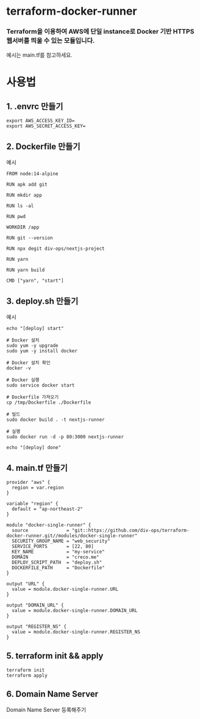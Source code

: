 # terraform-docker-runner

### Terraform을 이용하여 AWS에 단일 instance로 Docker 기반 HTTPS 웹서버를 띄울 수 있는 모듈입니다.

예시는 main.tf를 참고하세요.

# 사용법

## 1. .envrc 만들기

```
export AWS_ACCESS_KEY_ID=
export AWS_SECRET_ACCESS_KEY=
```

## 2. Dockerfile 만들기

예시

```
FROM node:14-alpine

RUN apk add git

RUN mkdir app

RUN ls -al

RUN pwd

WORKDIR /app

RUN git --version

RUN npx degit div-ops/nextjs-project

RUN yarn

RUN yarn build

CMD ["yarn", "start"]
```

## 3. deploy.sh 만들기

예시

```
echo "[deploy] start"

# Docker 설치
sudo yum -y upgrade
sudo yum -y install docker

# Docker 설치 확인
docker -v

# Docker 실행
sudo service docker start

# Dockerfile 가져오기
cp /tmp/Dockerfile ./Dockerfile

# 빌드
sudo docker build . -t nextjs-runner

# 실행
sudo docker run -d -p 80:3000 nextjs-runner

echo "[deploy] done"
```

## 4. main.tf 만들기

```
provider "aws" {
  region = var.region
}

variable "region" {
  default = "ap-northeast-2"
}

module "docker-single-runner" {
  source              = "git::https://github.com/div-ops/terraform-docker-runner.git//modules/docker-single-runner"
  SECURITY_GROUP_NAME = "web_security"
  SERVICE_PORTS       = [22, 80]
  KEY_NAME            = "my-service"
  DOMAIN              = "creco.me"
  DEPLOY_SCRIPT_PATH  = "deploy.sh"
  DOCKERFILE_PATH     = "Dockerfile"
}

output "URL" {
  value = module.docker-single-runner.URL
}

output "DOMAIN_URL" {
  value = module.docker-single-runner.DOMAIN_URL
}

output "REGISTER_NS" {
  value = module.docker-single-runner.REGISTER_NS
}

```

## 5. terraform init && apply

```
terraform init
terraform apply
```

## 6. Domain Name Server

Domain Name Server 등록해주기
